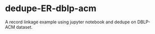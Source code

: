 # dedupe-ER-dblp-acm
A record linkage example using jupyter notebook and dedupe on DBLP-ACM dataset.

